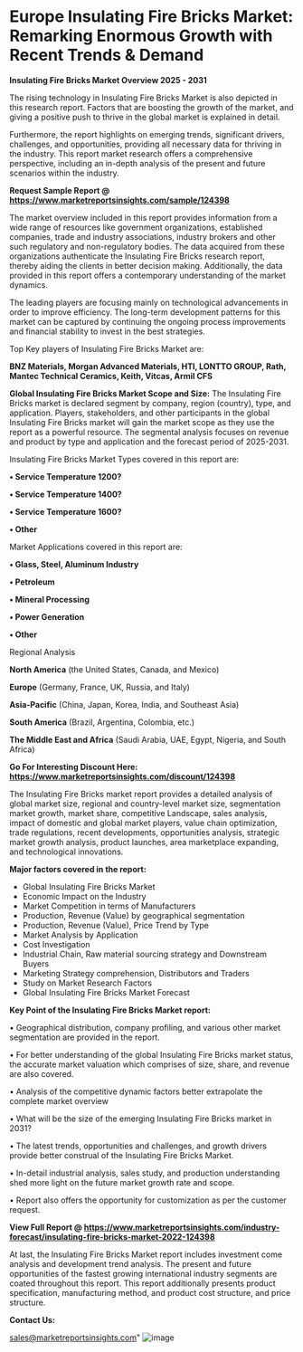 # Europe Insulating Fire Bricks Market: Remarking Enormous Growth with Recent Trends & Demand

<Strong> Insulating Fire Bricks Market Overview 2025 - 2031</strong>

The rising technology in Insulating Fire Bricks Market is also depicted in this research report. Factors that are boosting the growth of the market, and giving a positive push to thrive in the global market is explained in detail.

Furthermore, the report highlights on emerging trends, significant drivers, challenges, and opportunities, providing all necessary data for thriving in the industry. This report market research offers a comprehensive perspective, including an in-depth analysis of the present and future scenarios within the industry.

<strong>Request Sample Report @ <a href=https://www.marketreportsinsights.com/sample/124398>https://www.marketreportsinsights.com/sample/124398</a></strong>

The market overview included in this report provides information from a wide range of resources like government organizations, established companies, trade and industry associations, industry brokers and other such regulatory and non-regulatory bodies. The data acquired from these organizations authenticate the Insulating Fire Bricks research report, thereby aiding the clients in better decision making. Additionally, the data provided in this report offers a contemporary understanding of the market dynamics.

The leading players are focusing mainly on technological advancements in order to improve efficiency. The long-term development patterns for this market can be captured by continuing the ongoing process improvements and financial stability to invest in the best strategies.

Top Key players of Insulating Fire Bricks Market are:

<strong>BNZ Materials, Morgan Advanced Materials, HTI, LONTTO GROUP, Rath, Mantec Technical Ceramics, Keith, Vitcas, Armil CFS</strong>

<strong><b>Global Insulating Fire Bricks Market Scope and Size:</b></strong>
The Insulating Fire Bricks market is declared segment by company, region (country), type, and application. Players, stakeholders, and other participants in the global Insulating Fire Bricks market will gain the market scope as they use the report as a powerful resource. The segmental analysis focuses on revenue and product by type and application and the forecast period of 2025-2031.

Insulating Fire Bricks Market Types covered in this report are:

<strong>• Service Temperature 1200?

• Service Temperature 1400?

• Service Temperature 1600?

• Other</strong>

Market Applications covered in this report are:

<strong>• Glass, Steel, Aluminum Industry

• Petroleum

• Mineral Processing

• Power Generation

• Other</strong> 

Regional Analysis

<strong>North America</strong> (the United States, Canada, and Mexico)

<strong>Europe</strong> (Germany, France, UK, Russia, and Italy)

<strong>Asia-Pacific</strong> (China, Japan, Korea, India, and Southeast Asia)

<strong>South America</strong> (Brazil, Argentina, Colombia, etc.)

<strong>The Middle East and Africa</strong> (Saudi Arabia, UAE, Egypt, Nigeria, and South Africa)

<strong>Go For Interesting Discount Here: <a href=https://www.marketreportsinsights.com/discount/124398>https://www.marketreportsinsights.com/discount/124398</a></strong>

The Insulating Fire Bricks market report provides a detailed analysis of global market size, regional and country-level market size, segmentation market growth, market share, competitive Landscape, sales analysis, impact of domestic and global market players, value chain optimization, trade regulations, recent developments, opportunities analysis, strategic market growth analysis, product launches, area marketplace expanding, and technological innovations.

<strong><b>Major factors covered in the report:</b></strong>
<ul>
  <li>Global Insulating Fire Bricks Market </li>
  <li>Economic Impact on the Industry</li>
  <li>Market Competition in terms of Manufacturers</li>
  <li>Production, Revenue (Value) by geographical segmentation</li>
  <li>Production, Revenue (Value), Price Trend by Type</li>
  <li>Market Analysis by Application</li>
  <li>Cost Investigation</li>
  <li>Industrial Chain, Raw material sourcing strategy and Downstream Buyers</li>
  <li>Marketing Strategy comprehension, Distributors and Traders</li>
  <li>Study on Market Research Factors</li>
  <li>Global Insulating Fire Bricks Market Forecast</li>
</ul>

<strong><b>Key Point of the Insulating Fire Bricks Market report:</b></strong>

• Geographical distribution, company profiling, and various other market segmentation are provided in the report.

• For better understanding of the global Insulating Fire Bricks market status, the accurate market valuation which comprises of size, share, and revenue are also covered.

• Analysis of the competitive dynamic factors better extrapolate the complete market overview

• What will be the size of the emerging Insulating Fire Bricks market in 2031?

• The latest trends, opportunities and challenges, and growth drivers provide better construal of the Insulating Fire Bricks Market.

• In-detail industrial analysis, sales study, and production understanding shed more light on the future market growth rate and scope.

• Report also offers the opportunity for customization as per the customer request.

<strong><b>View Full Report @ <a href=https://www.marketreportsinsights.com/industry-forecast/insulating-fire-bricks-market-2022-124398>https://www.marketreportsinsights.com/industry-forecast/insulating-fire-bricks-market-2022-124398</a></b></strong>


At last, the Insulating Fire Bricks Market report includes investment come analysis and development trend analysis. The present and future opportunities of the fastest growing international industry segments are coated throughout this report. This report additionally presents product specification, manufacturing method, and product cost structure, and price structure.

<strong>Contact Us:</strong>

sales@marketreportsinsights.com"
![image](https://github.com/user-attachments/assets/ecb723a1-9fbe-4103-b90b-d8aebb231648)
